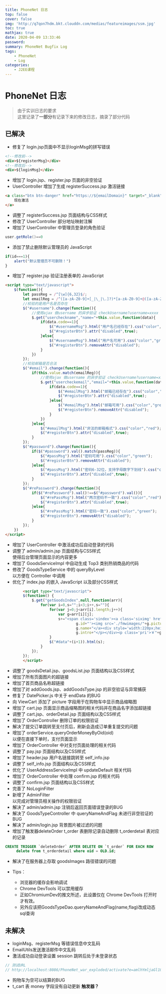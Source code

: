```yaml
---
title: PhoneNet 日志
top: false
cover: false
img: 'http://q7qon7hdm.bkt.clouddn.com/medias/featureimages/ssm.jpg'
toc: true
mathjax: true
date: 2020-04-09 13:33:46
password:
summary: PhoneNet Bugfix Log
tags:
    - PhoneNet
    - Log
categories:
    - J2EE课程
---
```


# PhoneNet 日志

> 由于实训日志的要求  
	这里记录了**一部分**有记录下来的修改日志，摘录了部分代码

## 已解决

- 修复了 login.jsp页面中不显示loginMsg的拼写错误
```html
<!--修改前-->
<div>${registerMsg}</div>
<!--修改后-->
<div>${loginMsg}</div>
```
- 增加了 login.jsp、register.jsp 页面的非空验证
- UserController 增加了生成 registerSuccess.jsp 激活链接
```html
<a class="btn btn-danger" href="https://${emailDomain}" target="_blank">
	现在激活
</a>
```
- 调整了 registerSuccess.jsp 页面结构与CSS样式
- 修改了 UserController 部分地址映射注解
- 增加了 UserController 中管理员登录的角色验证
```java
user.getRole()==0
```
- 添加了禁止删除默认管理员的 JavaScript
```javascript
if(id===1){
	alert("默认管理员不可删除！")
}
```
- 增加了 register.jsp 验证注册表单的 JavaScript
```html
<script type="text/javascript">
	$(function(){
		let passReg = /^[\w]{6,32}$/;
		let emailReg = /^([a-zA-Z0-9]+[_|\_|\.]?)*[a-zA-Z0-9]+@([a-zA-Z0-9]+[_|\_|\.]?)*[a-zA-Z0-9]+\.[a-zA-Z]{2,3}$/;
		//校验的是用户名是否存在
		$("#username").change(function(){
			//使用ajax 做username 的异步验证 checkUsername?username=xxxx
			$.get("usercheckname","name="+this.value,function(data){
				if(data.code==1){
					$("#usernameMsg").html("用户名已经存在").css("color","red");
					$("#registerBtn").attr("disabled",true);
				}else{
					$("#usernameMsg").html("用户名可用").css("color","green");
					$("#registerBtn").removeAttr("disabled");
				}
			})
		});
		//校验邮箱是否合法
		$("#email").change(function(){
			if(this.value.match(emailReg)){
				//使用ajax 做username 的异步验证 checkUsername?username=xxxx
				$.get("usercheckemail","email="+this.value,function(data){
					if(data.code==1){
						$("#emailMsg").html("邮箱已经存在").css("color","red");
						$("#registerBtn").attr("disabled",true);
					}else{
						$("#emailMsg").html("邮箱可用").css("color","green");
						$("#registerBtn").removeAttr("disabled");
					}
				})
			}else{
				$("#emailMsg").html("非法的邮箱格式").css("color","red");
				$("#registerBtn").attr("disabled",true);
			}
		});
		$("#password").change(function(){
			if($("#password").val().match(passReg)){
				$("#passMsg").html("密码可用").css("color","green");
				$("#registerBtn").removeAttr("disabled");
			}else{
				$("#passMsg").html("密码6-32位，支持字母数字下划线").css("color","red");
				$("#registerBtn").attr("disabled",true);
			}
		});
		$("#rePassword").change(function(){
			if($("#rePassword").val()!==$("#password").val()){
				$("#rePassMsg").html("两次密码不一致").css("color","red");
				$("#registerBtn").attr("disabled",true);
			}else{
				$("#rePassMsg").html("密码一致").css("color","green");
				$("#registerBtn").removeAttr("disabled");
			}
		});
	})
</script>
```
- 增加了 UserController 中激活成功后自动登录的代码
- 调整了 admin/admin.jsp 页面结构与CSS样式  
	使得后台管理页面显示的内容更多
- 增加了 GoodsServiceImpl 中自动生成 Top3 类别热销商品的代码
- 修改了 GoodsTypeService 中的 queryByLevel   
	以方便在 Controller 中调用
- 优化了 index.jsp 的嵌入 JavaScript 以及部分CSS样式
```html
		<script type="text/javascript">
		$(function() {
			$.get("getGoodsIndex",null,function(arr){
				for(var i=0,s="";i<3;i++,s=""){
					for(var j=0;j<arr[i].length;j++){
						var g=arr[i][j];
						s+="<span class='sindex'><a class='siximg' href='${pageContext.request.contextPath}/getGoodsById?id="+
								g.id+"'><img src='./fmwimages/"+g.picture+"' width='234px' height='234px' /></a><a class='na'>"+
								g.name+"</a><div style='width:220px;height:60px;overflow:hidden;'><p class='chip'>" +
								g.intro+"</p></div><p class='pri'>￥"+g.price+"元</p></span>";
					}
					$("#data"+(i+1)).html(s);
				}
			});
		});
		</script>
```
- 调整了 goodsDetail.jsp、goodsList.jsp 页面结构以及CSS样式  
- 增加了所有页面图片的超链接
- 增加了首页商品名称超链接
- 增加了对 addGoods.jsp、addGoodsType.jsp 的非空验证与异常捕获
- 修复了 DatePicker.js 中关于 endData 的BUG
- 向 ViewCart 添加了 picture 字段用于在购物车中显示商品缩略图
- 增加了 cart.jsp 页面显示商品缩略图的相关代码并在商品名字添加超链接
- 调整了 cart.jsp、orderDetail.jsp 页面结构以及CSS样式 
- 增加了 OrderController 删除订单的权限验证
- 解决了提交订单跳转至支付页后，刷新会造成订单重复提交的问题
- 增加了 orderService.queryOrderMoneyByOid(oid)   
	以便在直接下单时，支付页面显示
- 增加了 OrderController 中对支付页面处理的相关代码
- 调整了 pay.jsp 页面结构以及CSS样式
- 增加了 header.jsp 用户名链接跳转至 self_info.jsp
- 调整了 self_info.jsp 页面结构以及CSS样式
- 优化了 UserAddressServiceImpl 中 updateDefault 相关代码
- 增加了 OrderController 中处理 confirm.jsp 的相关代码
- 调整了 confirm.jsp 页面结构以及CSS样式
- 完善了 NoLoginFilter
- 新增了 AdminFilter   
	以完成对管理员相关操作的权限验证
- 解决了 admin/admin.jsp 注销后返回页面错误登录的BUG
- 解决了 GoodsTypeController 中 queryNameAndFlag 未进行非空验证的BUG  
- 解决了 admin/login.jsp 背景图片被过滤的问题
- 增加了触发器deleteOrder
	t_order 表删除记录自动删除 t_orderdetail 表对应的记录
```sql
CREATE TRIGGER `deleteOrder` AFTER DELETE ON `t_order` FOR EACH ROW
	 delete from t_orderdetail where oid = OLD.id;
```
- 解决了在服务器上存取 goodsImages 路径错误的问题

- Tips：
	- 浏览器的缓存会影响调试
    - Chrome DevTools 可以禁用缓存
    - 正如ChromiumDev的推文所述，此设置仅在 Chrome DevTools 打开时才有效。
	- 另外应该把GoodsTypeDao.queryNameAndFlag(name,flag)改成动态sql查询

## 未解决

- loginMsg、registerMsg 等错误信息中文乱码
- EmailUtils发送激活邮件中文乱码
- 激活成功自动登录设置 session 跳转后处于未登录状态
```java
// 测试URL
// http://localhost:8086/PhoneNet_war_exploded/activate?e=amlhYmljaGl1QGdtYWlsLmNvbQ==&c=MjAyMDA0MDcwMTA4NDMwNTkzYzE=
```
- 购物车为空可以结算的BUG
- t_cart 表 money 字段没有自动更新 **触发器？**


